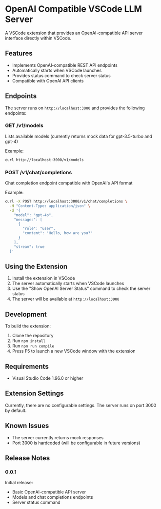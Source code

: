 # OpenAI Compatible VSCode LLM Server

A VSCode extension that provides an OpenAI-compatible API server interface directly within VSCode.

## Features

- Implements OpenAI-compatible REST API endpoints
- Automatically starts when VSCode launches
- Provides status command to check server status
- Compatible with OpenAI API clients

## Endpoints

The server runs on `http://localhost:3000` and provides the following endpoints:

### GET /v1/models
Lists available models (currently returns mock data for gpt-3.5-turbo and gpt-4)

Example:
```bash
curl http://localhost:3000/v1/models
```

### POST /v1/chat/completions
Chat completion endpoint compatible with OpenAI's API format

Example:
```bash
curl -X POST http://localhost:3000/v1/chat/completions \
  -H "Content-Type: application/json" \
  -d '{
    "model": "gpt-4o",
    "messages": [
      {
        "role": "user",
        "content": "Hello, how are you?"
      }
    ],
    "stream": true
  }'
```

## Using the Extension

1. Install the extension in VSCode
2. The server automatically starts when VSCode launches
3. Use the "Show OpenAI Server Status" command to check the server status
4. The server will be available at `http://localhost:3000`

## Development

To build the extension:

1. Clone the repository
2. Run `npm install`
3. Run `npm run compile`
4. Press F5 to launch a new VSCode window with the extension

## Requirements

- Visual Studio Code 1.96.0 or higher

## Extension Settings

Currently, there are no configurable settings. The server runs on port 3000 by default.

## Known Issues

- The server currently returns mock responses
- Port 3000 is hardcoded (will be configurable in future versions)

## Release Notes

### 0.0.1

Initial release:
- Basic OpenAI-compatible API server
- Models and chat completions endpoints
- Server status command
